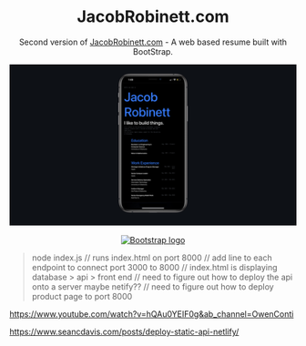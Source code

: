 
<h1 align="center">
  JacobRobinett.com
</h1>
<p align="center">
  Second version of <a href="http://jacobrobinett.com" target="_blank">JacobRobinett.com</a> - A web based resume built with BootStrap.
</p>

![Jacob Robinett](Images/Mobile.jpeg) 

<p align="center">
  <a href="https://getbootstrap.com/">
    <img src="https://getbootstrap.com/docs/4.3/assets/brand/bootstrap-solid.svg" alt="Bootstrap logo" width="72" height="72">
  </a>
</p>


> node index.js // runs index.html on port 8000
// add line to each endpoint to connect port 3000 to 8000
// index.html is displaying database > api > front end
// need to figure out how to deploy the api onto a server maybe netify??
// need to figure out how to deploy product page to port 8000

https://www.youtube.com/watch?v=hQAu0YEIF0g&ab_channel=OwenConti

https://www.seancdavis.com/posts/deploy-static-api-netlify/